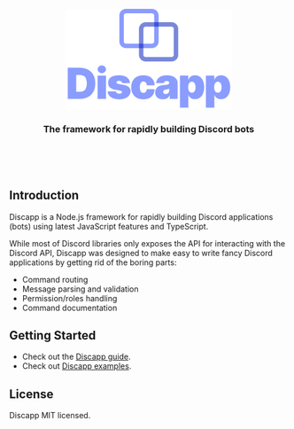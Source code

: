 <p align="center">
  <img src=".github/logo.svg" width="300" alt="Discapp logo">
</p>

<h3 align="center">
  The framework for rapidly building Discord bots
</h3>

<br/><br/><br/>

## Introduction

Discapp is a Node.js framework for rapidly building Discord applications (bots) using latest JavaScript features and TypeScript.

While most of Discord libraries only exposes the API for interacting with the Discord API, Discapp was designed to make easy to write fancy Discord applications by getting rid of the boring parts:

- Command routing
- Message parsing and validation
- Permission/roles handling
- Command documentation

## Getting Started

- Check out the [Discapp guide](https://discapp.now.sh/).
- Check out [Discapp examples](https://discapp.now.sh/examples).

## License

Discapp MIT licensed.
